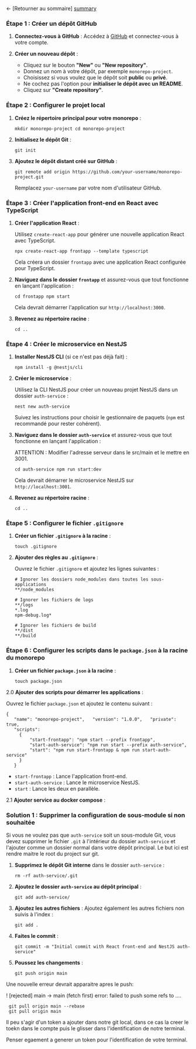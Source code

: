 ← [Retourner au sommaire] [summary]

### Étape 1 : Créer un dépôt GitHub

1. **Connectez-vous à GitHub** : Accédez à [GitHub](https://github.com) et connectez-vous à votre compte.

2. **Créer un nouveau dépôt** :

   - Cliquez sur le bouton **"New"** ou **"New repository"**.
   - Donnez un nom à votre dépôt, par exemple `monorepo-project`.
   - Choisissez si vous voulez que le dépôt soit **public** ou **privé**.
   - Ne cochez pas l'option pour **initialiser le dépôt avec un README**.
   - Cliquez sur **"Create repository"**.

### Étape 2 : Configurer le projet local

1. **Créez le répertoire principal pour votre monorepo** :

   ```
   mkdir monorepo-project cd monorepo-project
   ```

2. **Initialisez le dépôt Git** :

   ```
   git init
   ```

3. **Ajoutez le dépôt distant créé sur GitHub** :

   ```
   git remote add origin https://github.com/your-username/monorepo-project.git
   ```

   Remplacez `your-username` par votre nom d'utilisateur GitHub.

### Étape 3 : Créer l'application front-end en React avec TypeScript

1. **Créer l'application React** :

   Utilisez `create-react-app` pour générer une nouvelle application React avec TypeScript.

   ```
   npx create-react-app frontapp --template typescript
   ```

   Cela créera un dossier `frontapp` avec une application React configurée pour TypeScript.

2. **Naviguez dans le dossier `frontapp`** et assurez-vous que tout fonctionne en lançant l'application :

   ```
   cd frontapp npm start
   ```

   Cela devrait démarrer l'application sur `http://localhost:3000`.

3. **Revenez au répertoire racine** :

   ```
   cd ..
   ```

### Étape 4 : Créer le microservice en NestJS

1. **Installer NestJS CLI** (si ce n'est pas déjà fait) :

   ```
   npm install -g @nestjs/cli
   ```

2. **Créer le microservice** :

   Utilisez la CLI NestJS pour créer un nouveau projet NestJS dans un dossier `auth-service` :

   ```
   nest new auth-service
   ```

   Suivez les instructions pour choisir le gestionnaire de paquets (`npm` est recommandé pour rester cohérent).

3. **Naviguez dans le dossier `auth-service`** et assurez-vous que tout fonctionne en lançant l'application :

   ATTENTION : Modifier l'adresse serveur dans le src/main et le mettre en 3001.

   ```
   cd auth-service npm run start:dev
   ```

   Cela devrait démarrer le microservice NestJS sur `http://localhost:3001`.

4. **Revenez au répertoire racine** :

   ```
   cd ..
   ```

### Étape 5 : Configurer le fichier `.gitignore`

1. **Créer un fichier `.gitignore` à la racine** :

   ```
   touch .gitignore
   ```

2. **Ajouter des règles au `.gitignore`** :

   Ouvrez le fichier `.gitignore` et ajoutez les lignes suivantes :

   ```
   # Ignorer les dossiers node_modules dans toutes les sous-applications
   **/node_modules

   # Ignorer les fichiers de logs
   **/logs
   *.log
   npm-debug.log*

   # Ignorer les fichiers de build
   **/dist
   **/build
   ```

### Étape 6 : Configurer les scripts dans le `package.json` à la racine du monorepo

1. **Créer un fichier `package.json` à la racine** :

   ```
   touch package.json
   ```

2.0 **Ajouter des scripts pour démarrer les applications** :

   Ouvrez le fichier `package.json` et ajoutez le contenu suivant :

   ```
   {
      "name": "monorepo-project",   "version": "1.0.0",   "private": true,
      "scripts":
   	    {
   		    "start-frontapp": "npm start --prefix frontapp",
   		    "start-auth-service": "npm run start --prefix auth-service",
   		    "start": "npm run start-frontapp & npm run start-auth-service"
   	    }
      }
   ```

   - `start-frontapp` : Lance l'application front-end.
   - `start-auth-service` : Lance le microservice NestJS.
   - `start` : Lance les deux en parallèle.

2.1 **Ajouter service au docker compose** :



### Solution 1 : Supprimer la configuration de sous-module si non souhaitée

Si vous ne voulez pas que `auth-service` soit un sous-module Git, vous devez supprimer le fichier `.git` à l'intérieur du dossier `auth-service` et l'ajouter comme un dossier normal dans votre dépôt principal.
Le but ici est rendre maitre le root du project sur git.

1. **Supprimez le dépôt Git interne** dans le dossier `auth-service` :

   ```
   rm -rf auth-service/.git
   ```

2. **Ajoutez le dossier `auth-service` au dépôt principal** :

   ```
   git add auth-service/
   ```

3. **Ajoutez les autres fichiers** :
   Ajoutez également les autres fichiers non suivis à l'index :

   ```
   git add .
   ```

4. **Faites le commit** :

   ```
   git commit -m "Initial commit with React front-end and NestJS auth-service"
   ```

5. **Poussez les changements** :
   ```
   git push origin main
   ```

Une nouvelle erreur devrait apparaitre apres le push:

! [rejected] main -> main (fetch first)
error: failed to push some refs to ....

```
 git pull origin main --rebase
 git pull origin main
```

Il peu s'agir d'un token a ajouter dans notre git local, dans ce cas la creer le toekn dans le compte puis le glisser dans l'identification de notre terminal.

Penser egaement a generer un token pour l'identification de votre terminal.

[summary]: ../../../README.md
